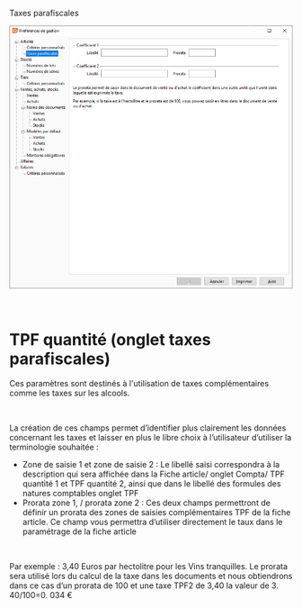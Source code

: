 




Taxes parafiscales




![](../../assets/images/PreferencesGestion/2-1/OngletTaxesParafiscales.png)


 


# TPF quantité (onglet taxes parafiscales)


Ces paramètres sont destinés à l'utilisation de taxes complémentaires comme les taxes sur les alcools.


 


La création de ces champs permet d’identifier plus clairement les données concernant les taxes et laisser en plus le libre choix à l’utilisateur d’utiliser la terminologie souhaitée :


* Zone de saisie 1 et zone de saisie 2 : Le libellé saisi correspondra à la description qui sera affichée dans la Fiche article/ onglet Compta/ TPF quantité 1 et TPF quantité 2, ainsi que dans le libellé des formules des natures comptables onglet TPF
* Prorata zone 1, / prorata zone 2 : Ces deux champs permettront de définir un prorata des zones de saisies complémentaires TPF de la fiche article. Ce champ vous permettra d’utiliser directement le taux dans le paramétrage de la fiche article


 


Par exemple : 3,40 Euros par hectolitre pour les Vins tranquilles. Le prorata sera utilisé lors du calcul de la taxe dans les documents et nous obtiendrons dans ce cas d’un prorata de 100 et une taxe TPF2 de 3,40 la valeur de 3. 40/100=0. 034 €


